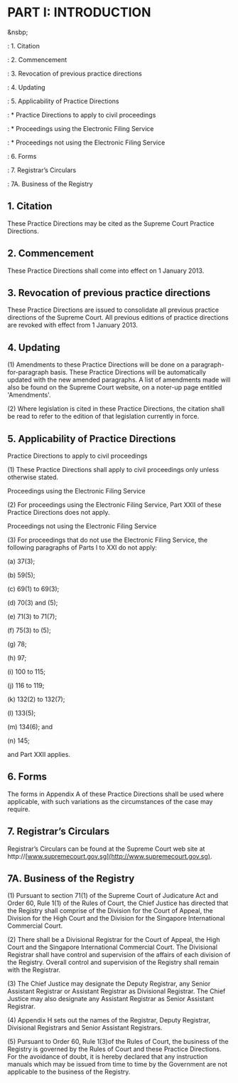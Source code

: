 # PART I: INTRODUCTION
&nsbp;

: 1\. Citation

: 2\. Commencement

: 3\. Revocation of previous practice directions

: 4\. Updating

: 5\. Applicability of Practice Directions

: * Practice Directions to apply to civil proceedings

: * Proceedings using the Electronic Filing Service

: * Proceedings not using the Electronic Filing Service

: 6\. Forms

: 7\. Registrar’s Circulars

: 7A. Business of the Registry

## 1\. Citation

These Practice Directions may be cited as the Supreme Court Practice
Directions.

## 2\. Commencement

These Practice Directions shall come into effect on 1 January 2013.

## 3\. Revocation of previous practice directions

These Practice Directions are issued to consolidate all previous
practice directions of the Supreme Court.  All previous editions of
practice directions are revoked with effect from 1 January 2013.

## 4\. Updating

(1) Amendments to these Practice Directions will be done on a
paragraph-for-paragraph basis.  These Practice Directions will be
automatically updated with the new amended paragraphs.  A list of
amendments made will also be found on the Supreme Court website, on a
noter-up page entitled 'Amendments'.

(2) Where legislation is cited in these Practice Directions, the
citation shall be read to refer to the edition of that legislation
currently in force.

## 5\. Applicability of Practice Directions

Practice Directions to apply to civil proceedings

(1) These Practice Directions shall apply to civil proceedings only
unless otherwise stated.

Proceedings using the Electronic Filing Service

(2) For proceedings using the Electronic Filing Service, Part XXII of
these Practice Directions does not apply.

Proceedings not using the Electronic Filing Service

(3) For proceedings that do not use the Electronic Filing Service, the
following paragraphs of Parts I to XXI do not apply:

(a) 37(3);

(b) 59(5);

(c) 69(1) to 69(3);

(d) 70(3) and (5);

(e) 71(3) to 71(7);

(f) 75(3) to (5);

(g) 78;

(h) 97;

(i) 100 to 115;

(j) 116 to 119;

(k) 132(2) to 132(7);

(l) 133(5);

(m) 134(6); and

(n) 145;

and Part XXII applies.

## 6. Forms

The forms in Appendix A of these Practice Directions shall be used where
applicable, with such variations as the circumstances of the case may
require.

## 7\. Registrar’s Circulars

Registrar’s Circulars can be found at the Supreme Court web site at
http://[www.supremecourt.gov.sg](http://www.supremecourt.gov.sg).

## 7A. Business of the Registry

(1) Pursuant to section 71(1) of the Supreme Court of Judicature Act and
Order 60, Rule 1(1) of the Rules of Court, the Chief Justice has
directed that the Registry shall comprise of the Division for the Court
of Appeal, the Division for the High Court and the Division for the
Singapore International Commercial Court.

(2) There shall be a Divisional Registrar for the Court of Appeal, the
High Court and the Singapore International Commercial Court. The
Divisional Registrar shall have control and supervision of the affairs
of each division of the Registry. Overall control and supervision of the
Registry shall remain with the Registrar.

(3) The Chief Justice may designate the Deputy Registrar, any Senior
Assistant Registrar or Assistant Registrar as Divisional Registrar. The
Chief Justice may also designate any Assistant Registrar as Senior
Assistant Registrar.

(4) Appendix H sets out the names of the Registrar, Deputy Registrar,
Divisional Registrars and Senior Assistant Registrars.

(5) Pursuant to Order 60, Rule 1(3)of the Rules of Court, the business
of the Registry is governed by the Rules of Court and these Practice
Directions. For the avoidance of doubt, it is hereby declared that any
instruction manuals which may be issued from time to time by the
Government are not applicable to the business of the Registry.

